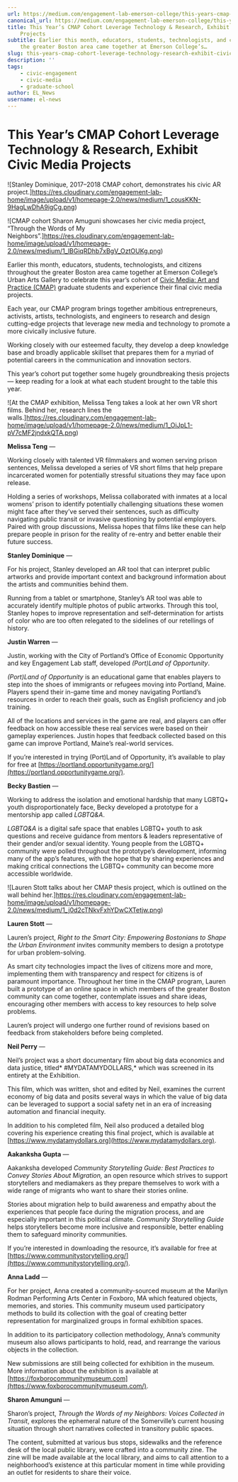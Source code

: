 ```yaml
---
url: https://medium.com/engagement-lab-emerson-college/this-years-cmap-cohort-leverage-technology-research-exhibit-civic-media-projects-82e1e5b362
canonical_url: https://medium.com/engagement-lab-emerson-college/this-years-cmap-cohort-leverage-technology-research-exhibit-civic-media-projects-82e1e5b362
title: This Year’s CMAP Cohort Leverage Technology & Research, Exhibit Civic Media
    Projects
subtitle: Earlier this month, educators, students, technologists, and citizens throughout
    the greater Boston area came together at Emerson College’s…
slug: this-years-cmap-cohort-leverage-technology-research-exhibit-civic-media-projects
description: ''
tags:
    - civic-engagement
    - civic-media
    - graduate-school
author: EL_News
username: el-news
---
```


# This Year’s CMAP Cohort Leverage Technology & Research, Exhibit Civic Media Projects

![Stanley Dominique, 2017–2018 CMAP cohort, demonstrates his civic AR project.]https://res.cloudinary.com/engagement-lab-home/image/upload/v1/homepage-2.0/news/medium/1_cousKKN-9HagLwDhA9igCg.png)

![CMAP cohort Sharon Amuguni showcases her civic media project, “Through the Words of My Neighbors”.]https://res.cloudinary.com/engagement-lab-home/image/upload/v1/homepage-2.0/news/medium/1_lBGiqRDhb7xBgV_OztOUKg.png)

Earlier this month, educators, students, technologists, and citizens throughout the greater Boston area came together at Emerson College’s Urban Arts Gallery to celebrate this year’s cohort of [Civic Media: Art and Practice (CMAP)](https://elab.emerson.edu/cmap) graduate students and experience their final civic media projects.

Each year, our CMAP program brings together ambitious entrepreneurs, activists, artists, technologists, and engineers to research and design cutting-edge projects that leverage new media and technology to promote a more civically inclusive future.

Working closely with our esteemed faculty, they develop a deep knowledge base and broadly applicable skillset that prepares them for a myriad of potential careers in the communication and innovation sectors.

This year’s cohort put together some hugely groundbreaking thesis projects — keep reading for a look at what each student brought to the table this year.

![At the CMAP exhibition, Melissa Teng takes a look at her own VR short films. Behind her, research lines the walls.]https://res.cloudinary.com/engagement-lab-home/image/upload/v1/homepage-2.0/news/medium/1_OiJpL1-pV7cMF2jndxkQTA.png)

**Melissa Teng** —

Working closely with talented VR filmmakers and women serving prison sentences, Melissa developed a series of VR short films that help prepare incarcerated women for potentially stressful situations they may face upon release.

Holding a series of workshops, Melissa collaborated with inmates at a local womens’ prison to identify potentially challenging situations these women might face after they’ve served their sentences, such as difficulty navigating public transit or invasive questioning by potential employers. Paired with group discussions, Melissa hopes that films like these can help prepare people in prison for the reality of re-entry and better enable their future success.

**Stanley Dominique** —

For his project, Stanley developed an AR tool that can interpret public artworks and provide important context and background information about the artists and communities behind them.

Running from a tablet or smartphone, Stanley’s AR tool was able to accurately identify multiple photos of public artworks. Through this tool, Stanley hopes to improve representation and self-determination for artists of color who are too often relegated to the sidelines of our retellings of history.

**Justin Warren** —

Justin, working with the City of Portland’s Office of Economic Opportunity and key Engagement Lab staff, developed _(Port)Land of Opportunity_.

_(Port)Land of Opportunity_ is an educational game that enables players to step into the shoes of immigrants or refugees moving into Portland, Maine. Players spend their in-game time and money navigating Portland’s resources in order to reach their goals, such as English proficiency and job training.

All of the locations and services in the game are real, and players can offer feedback on how accessible these real services were based on their gameplay experiences. Justin hopes that feedback collected based on this game can improve Portland, Maine’s real-world services.

If you’re interested in trying (Port)Land of Opportunity, it’s available to play for free at [https://portland.opportunitygame.org/](https://portland.opportunitygame.org/).

**Becky Bastien** —

Working to address the isolation and emotional hardship that many LGBTQ+ youth disproportionately face, Becky developed a prototype for a mentorship app called _LGBTQ&A_.

_LGBTQ&A_ is a digital safe space that enables LGBTQ+ youth to ask questions and receive guidance from mentors & leaders representative of their gender and/or sexual identity. Young people from the LGBTQ+ community were polled throughout the prototype’s development, informing many of the app’s features, with the hope that by sharing experiences and making critical connections the LGBTQ+ community can become more accessible worldwide.

![Lauren Stott talks about her CMAP thesis project, which is outlined on the wall behind her.]https://res.cloudinary.com/engagement-lab-home/image/upload/v1/homepage-2.0/news/medium/1_j0d2cTNkvFxhYDwCXTetjw.png)

**Lauren Stott** —

Lauren’s project, _Right to the Smart City: Empowering Bostonians to Shape the Urban Environment_ invites community members to design a prototype for urban problem-solving.

As smart city technologies impact the lives of citizens more and more, implementing them with transparency and respect for citizens is of paramount importance. Throughout her time in the CMAP program, Lauren built a prototype of an online space in which members of the greater Boston community can come together, contemplate issues and share ideas, encouraging other members with access to key resources to help solve problems.

Lauren’s project will undergo one further round of revisions based on feedback from stakeholders before being completed.

**Neil Perry** —

Neil’s project was a short documentary film about big data economics and data justice, titled* #MYDATAMYDOLLARS,* which was screened in its entirety at the Exhibition.

This film, which was written, shot and edited by Neil, examines the current economy of big data and posits several ways in which the value of big data can be leveraged to support a social safety net in an era of increasing automation and financial inequity.

In addition to his completed film, Neil also produced a detailed blog covering his experience creating this final project, which is available at [https://www.mydatamydollars.org](https://www.mydatamydollars.org).

**Aakanksha Gupta** —

Aakanksha developed _Community Storytelling Guide: Best Practices to Convey Stories About Migration,_ an open resource which strives to support storytellers and mediamakers as they prepare themselves to work with a wide range of migrants who want to share their stories online.

Stories about migration help to build awareness and empathy about the experiences that people face during the migration process, and are especially important in this political climate. _Community Storytelling Guide_ helps storytellers become more inclusive and responsible, better enabling them to safeguard minority communities.

If you’re interested in downloading the resource, it’s available for free at [https://www.communitystorytelling.org/](https://www.communitystorytelling.org/).

**Anna Ladd** —

For her project, Anna created a community-sourced museum at the Marilyn Rodman Performing Arts Center in Foxboro, MA which featured objects, memories, and stories. This community museum used participatory methods to build its collection with the goal of creating better representation for marginalized groups in formal exhibition spaces.

In addition to its participatory collection methodology, Anna’s community museum also allows participants to hold, read, and rearrange the various objects in the collection.

New submissions are still being collected for exhibition in the museum. More information about the exhibition is available at [https://foxborocommunitymuseum.com](https://www.foxborocommunitymuseum.com/).

**Sharon Amunguni** —

Sharon’s project, _Through the Words of my Neighbors: Voices Collected in Transit_, explores the ephemeral nature of the Somerville’s current housing situation through short narratives collected in transitory public spaces.

The content, submitted at various bus stops, sidewalks and the reference desk of the local public library, were crafted into a community zine. The zine will be made available at the local library, and aims to call attention to a neighborhood’s existence at this particular moment in time while providing an outlet for residents to share their voice.
